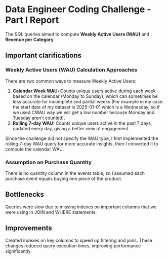 # Data Engineer Coding Challenge - Part I Report

The SQL queries aimed to compute **Weekly Active Users (WAU)** and **Revenue per Category**

## Important clarifications
### Weekly Active Users (WAU) Calculation Approaches
There are two common ways to measure Weekly Active Users:
1. **Calendar Week WAU:** Counts unique users active during each week based on the calendar (Monday to Sunday), which can sometimes be less accurate for incomplete and partial weeks (For example in my case: the start date of my dataset is 2025-01-01 which is a Wednesday, so if we used CWAU way we will get a low number because Monday and Tuesday aren't counted). 
2. **Rolling 7-day WAU:** Counts unique users active in the past 7 days, updated every day, giving a better view of engagement.  

Since the challenge did not specify the WAU type, I first implemented the rolling 7-day WAU query for more accurate insights, then I converted it to compute the calendar WAU.

### Assumption on Purchase Quantity
There is no quantity column in the events table, so I assumed each purchase event equals buying one piece of the product.

## Bottlenecks
Queries were slow due to missing indexes on important columns that we were using in JOIN and WHERE statements.

## Improvements
Created indexes on key columns to speed up filtering and joins.
These changes reduced query execution times, improving performance significantly.